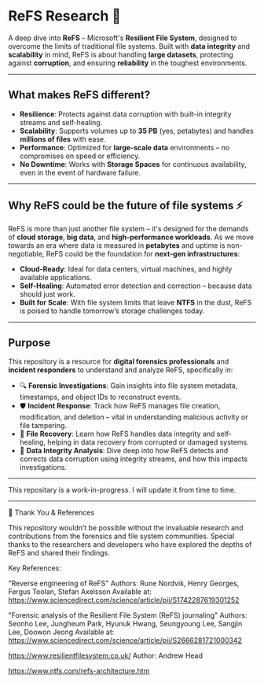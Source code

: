 # ReFS Research 🚀

A deep dive into **ReFS** – Microsoft's **Resilient File System**, designed to overcome the limits of traditional file systems. Built with **data integrity** and **scalability** in mind, ReFS is about handling **large datasets**, protecting against **corruption**, and ensuring **reliability** in the toughest environments.

---

## What makes ReFS different?

- **Resilience**: Protects against data corruption with built-in integrity streams and self-healing.
- **Scalability**: Supports volumes up to **35 PB** (yes, petabytes) and handles **millions of files** with ease.
- **Performance**: Optimized for **large-scale data** environments – no compromises on speed or efficiency.
- **No Downtime**: Works with **Storage Spaces** for continuous availability, even in the event of hardware failure.

---

## Why ReFS could be the future of file systems ⚡

ReFS is more than just another file system – it's designed for the demands of **cloud storage**, **big data**, and **high-performance workloads**. As we move towards an era where data is measured in **petabytes** and uptime is non-negotiable, ReFS could be the foundation for **next-gen infrastructures**:

- **Cloud-Ready**: Ideal for data centers, virtual machines, and highly available applications.
- **Self-Healing**: Automated error detection and correction – because data should just work.
- **Built for Scale**: With file system limits that leave **NTFS** in the dust, ReFS is poised to handle tomorrow’s storage challenges today.

---

## Purpose

This repository is a resource for **digital forensics professionals** and **incident responders** to understand and analyze ReFS, specifically in:

- 🔍 **Forensic Investigations**: Gain insights into file system metadata, timestamps, and object IDs to reconstruct events.
- 🛡️ **Incident Response**: Track how ReFS manages file creation, modification, and deletion – vital in understanding malicious activity or file tampering.
- 🧩 **File Recovery**: Learn how ReFS handles data integrity and self-healing, helping in data recovery from corrupted or damaged systems.
- 🔐 **Data Integrity Analysis**: Dive deep into how ReFS detects and corrects data corruption using integrity streams, and how this impacts investigations.
  
---

This repositary is a work-in-progress. I will update it from time to time.

---
🙏 Thank You & References

This repository wouldn’t be possible without the invaluable research and contributions from the forensics and file system communities. Special thanks to the researchers and developers who have explored the depths of ReFS and shared their findings.

Key References:

"Reverse engineering of ReFS"
Authors: Rune Nordvik, Henry Georges, Fergus Toolan, Stefan Axelsson
Available at: https://www.sciencedirect.com/science/article/pii/S1742287619301252

"Forensic analysis of the Resilient File System (ReFS) journaling"
Authors: Seonho Lee, Jungheum Park, Hyunuk Hwang, Seungyoung Lee, Sangjin Lee, Doowon Jeong
Available at: https://www.sciencedirect.com/science/article/pii/S2666281721000342

https://www.resilientfilesystem.co.uk/
Author: Andrew Head

https://www.ntfs.com/refs-architecture.htm


